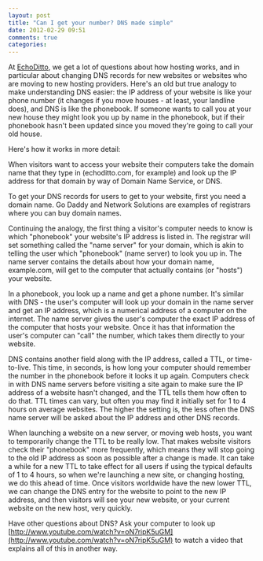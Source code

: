 ```yaml
---
layout: post
title: "Can I get your number? DNS made simple"
date: 2012-02-29 09:51
comments: true
categories:
---
```


At [EchoDitto](http://www.echoditto.com), we get a lot of questions about how hosting works, and in particular about changing DNS records for new websites or websites who are moving to new hosting providers. Here's an old but true analogy to make understanding DNS easier: the IP address of your website is like your phone number (it changes if you move houses - at least, your landline does), and DNS is like the phonebook. If someone wants to call you at your new house they might look you up by name in the phonebook, but if their phonebook hasn't been updated since you moved they're going to call your old house.

Here's how it works in more detail:

When visitors want to access your website their computers take the domain name that they type in (echoditto.com, for example) and look up the IP address for that domain by way of Domain Name Service, or DNS.

To get your DNS records for users to get to your website, first you need a domain name. Go Daddy and Network Solutions are examples of registrars where you can buy domain names.

Continuing the analogy, the first thing a visitor's computer needs to know is which "phonebook" your website's IP address is listed in. The registrar will set something called the "name server" for your domain, which is akin to telling the user which "phonebook" (name server) to look you up in. The name server contains the details about how your domain name, example.com, will get to the computer that actually contains (or "hosts") your website.

In a phonebook, you look up a name and get a phone number. It's similar with DNS - the user's computer will look up your domain in the name server and get an IP address, which is a numerical address of a computer on the internet. The name server gives the user's computer the exact IP address of the computer that hosts your website. Once it has that information the user's computer can "call" the number,  which takes them directly to your website.

DNS contains another field along with the IP address, called a TTL, or time-to-live. This time, in seconds, is how long your computer should remember the number in the phonebook before it looks it up again. Computers check in with DNS name servers before visiting a site again to make sure the IP address of a website hasn't changed, and the TTL tells them how often to do that. TTL times can vary, but often you may find it initially set for 1 to 4 hours on average websites. The higher the setting is, the less often the DNS name server will be asked about the IP address and other DNS records.

When launching a website on a new server, or moving web hosts, you want to temporarily change the TTL to be really low. That makes website visitors check their "phonebook" more frequently, which means they will stop going to the old IP address as soon as possible after a change is made. It can take a while for a new TTL to take effect for all users if using the typical defaults of 1 to 4 hours, so when we're launching a new site, or changing hosting, we do this ahead of time. Once visitors worldwide have the new lower TTL, we can change the DNS entry for the website to point to the new IP address, and then visitors will see your new website, or your current website on the new host, very quickly.

Have other questions about DNS? Ask your computer to look up [http://www.youtube.com/watch?v=oN7ripK5uGM](http://www.youtube.com/watch?v=oN7ripK5uGM) to watch a video that explains all of this in another way.
